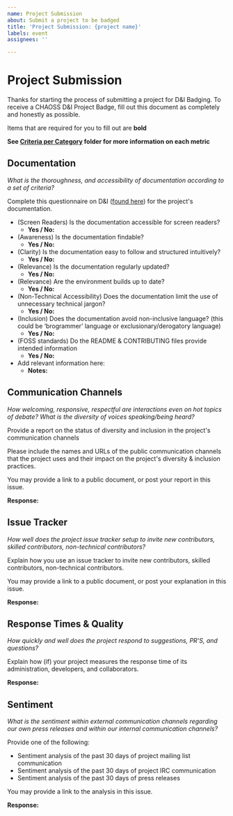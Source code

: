 ```yaml
---
name: Project Submission
about: Submit a project to be badged
title: 'Project Submission: {project name}'
labels: event
assignees: ''

---
```


# Project Submission

Thanks for starting the process of submitting a project for D&I Badging. To receive a CHAOSS D&I Project Badge, fill out this document as completely and honestly as possible.

Items that are required for you to fill out are __bold__

**See [Criteria per Category](https://github.com/Nebrethar/Docs-Diversity-Inclusion-Badging/tree/master/Project/Criteria-Per-Category) folder for more information on each metric**

## Documentation

_What is the thoroughness, and accessibility of documentation according to a set of criteria?_

Complete this questionnaire on D&I ([found here](https://github.com/Nebrethar/Docs-Diversity-Inclusion-Badging/blob/master/Project/Criteria-Per-Category/Documentation.md)) for the project's documentation.

  * (Screen Readers) Is the documentation accessible for screen readers?
    * __Yes / No:__
  * (Awareness) Is the documentation findable?
    * __Yes / No:__
  * (Clarity) Is the documentation easy to follow and structured intuitively?
    * __Yes / No:__
  * (Relevance) Is the documentation regularly updated?
    * __Yes / No:__
  * (Relevance) Are the environment builds up to date?
    * __Yes / No:__
  * (Non-Technical Accessibility) Does the documentation limit the use of unnecessary technical jargon?
    * __Yes / No:__
  * (Inclusion) Does the documentation avoid non-inclusive language? (this could be ‘brogrammer’ language or exclusionary/derogatory language)
    * __Yes / No:__
  * (FOSS standards) Do the README & CONTRIBUTING files provide intended information
    * __Yes / No:__
  * Add relevant information here:
    * __Notes:__



## Communication Channels

_How welcoming, responsive, respectful are interactions even on hot topics of debate? What is the diversity of voices speaking/being heard?_

Provide a report on the status of diversity and inclusion in the project's communication channels

Please include the names and URLs of the public communication channels that the project uses and their impact on the project's diversity & inclusion practices.

You may provide a link to a public document, or post your report in this issue.

__Response:__



## Issue Tracker

_How well does the project issue tracker setup to invite new contributors, skilled contributors, non-technical contributors?_

Explain how you use an issue tracker to invite new contributors, skilled contributors, non-technical contributors.

You may provide a link to a public document, or post your explanation in this issue.

__Response:__


  
## Response Times & Quality

_How quickly and well does the project respond to suggestions, PR'S, and questions?_

Explain how (if) your project measures the response time of its administration, developers, and collaborators. 

__Response:__



## Sentiment

_What is the sentiment within external communication channels regarding our own press releases and within our internal communication channels?_

Provide one of the following:
  - Sentiment analysis of the past 30 days of project mailing list communication
  - Sentiment analysis of the past 30 days of project IRC communication
  - Sentiment analysis of the past 30 days of press releases
  
You may provide a link to the analysis in this issue.

__Response:__
